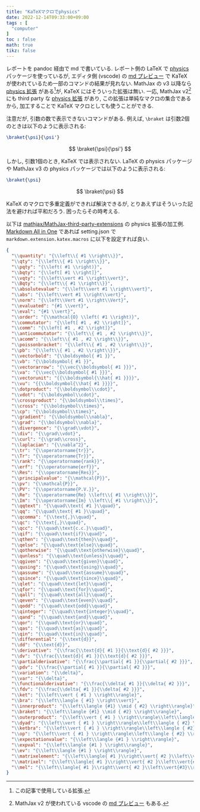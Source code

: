 ```yaml
---
title: "KaTeXマクロでphysics"
date: 2022-12-14T09:33:00+09:00
tags : [
  "computer"
]
toc : false
math: true
tikz: false
---
```


レポートを pandoc 経由で md で書いている.
レポート側の LaTeX で [physics](https://ctan.org/pkg/physics) パッケージを使っているが,
エディタ側 (vscode) の [md プレビュー](https://marketplace.visualstudio.com/items?itemName=yzhang.markdown-all-in-one) で KaTeX が使われているため一部のコマンドの結果が見れない.
MathJax の v3 以降なら [physics 拡張](https://docs.mathjax.org/en/v3.2-latest/input/tex/extensions/physics.html) がある[^1]が,
KaTeX にはそういった拡張は無い.
一応, MathJax v2[^2] にも third party な [physics 拡張](https://github.com/mathjax/MathJax-third-party-extensions/blob/master/legacy/physics/) があり,
この拡張は単純なマクロの集合であるから,
加工することで KaTeX マクロとしても使うことができる.

[^1]: この記事で使用している拡張.
[^2]: MathJax v2 が使われている vscode の [md プレビュー](https://marketplace.visualstudio.com/items?itemName=shd101wyy.markdown-preview-enhanced) もある.

注意だが,
引数の数で表示できないコマンドがある.
例えば, `\braket` は引数2個のときは以下のように表示される:
```tex
\braket{\psi}{\psi'}
```
$$
\braket{\psi}{\psi'}
$$

しかし, 引数1個のとき,
KaTeX では表示されない.
LaTeX の physics パッケージや
MathJax v3 の physics パッケージでは以下のように表示される:
```tex
\braket{\psi}
```
$$
\braket{\psi}
$$

KaTeX のマクロで多重定義ができれば解決できるが,
とりあえずはそういった記法を避ければ平和だろう.
困ったらその時考える.

以下は [mathjax/MathJax-third-party-extensions](https://github.com/mathjax/MathJax-third-party-extensions/blob/master/legacy/physics/physics.js)
の physics 拡張の加工例.
[Markdown All in One](https://marketplace.visualstudio.com/items?itemName=yzhang.markdown-all-in-one) であれば setting.json で `markdown.extension.katex.macros` に以下を設定すれば良い.

```json
{
  "\\quantity": "{\\left\\{ #1 \\right\\}}",
  "\\qty": "{\\left\\{ #1 \\right\\}}",
  "\\pqty": "{\\left( #1 \\right)}",
  "\\bqty": "{\\left[ #1 \\right]}",
  "\\vqty": "{\\left\\vert #1 \\right\\vert}",
  "\\Bqty": "{\\left\\{ #1 \\right\\}}",
  "\\absolutevalue": "{\\left\\vert #1 \\right\\vert}",
  "\\abs": "{\\left\\vert #1 \\right\\vert}",
  "\\norm": "{\\left\\Vert #1 \\right\\Vert}",
  "\\evaluated": "{#1 \\vert}",
  "\\eval": "{#1 \\vert}",
  "\\order": "{\\mathcal{O} \\left( #1 \\right)}",
  "\\commutator": "{\\left[ #1 , #2 \\right]}",
  "\\comm": "{\\left[ #1 , #2 \\right]}",
  "\\anticommutator": "{\\left\\{ #1 , #2 \\right\\}}",
  "\\acomm": "{\\left\\{ #1 , #2 \\right\\}}",
  "\\poissonbracket": "{\\left\\{ #1 , #2 \\right\\}}",
  "\\pb": "{\\left\\{ #1 , #2 \\right\\}}",
  "\\vectorbold": "{\\boldsymbol{ #1 }}",
  "\\vb": "{\\boldsymbol{ #1 }}",
  "\\vectorarrow": "{\\vec{\\boldsymbol{ #1 }}}",
  "\\va": "{\\vec{\\boldsymbol{ #1 }}}",
  "\\vectorunit": "{{\\boldsymbol{\\hat{ #1 }}}}",
  "\\vu": "{{\\boldsymbol{\\hat{ #1 }}}}",
  "\\dotproduct": "{\\boldsymbol\\cdot}",
  "\\vdot": "{\\boldsymbol\\cdot}",
  "\\crossproduct": "{\\boldsymbol\\times}",
  "\\cross": "{\\boldsymbol\\times}",
  "\\cp": "{\\boldsymbol\\times}",
  "\\gradient": "{\\boldsymbol\\nabla}",
  "\\grad": "{\\boldsymbol\\nabla}",
  "\\divergence": "{\\grad\\vdot}",
  "\\div": "{\\grad\\vdot}",
  "\\curl": "{\\grad\\cross}",
  "\\laplacian": "{\\nabla^2}",
  "\\tr": "{\\operatorname{tr}}",
  "\\Tr": "{\\operatorname{Tr}}",
  "\\rank": "{\\operatorname{rank}}",
  "\\erf": "{\\operatorname{erf}}",
  "\\Res": "{\\operatorname{Res}}",
  "\\principalvalue": "{\\mathcal{P}}",
  "\\pv": "{\\mathcal{P}}",
  "\\PV": "{\\operatorname{P.V.}}",
  "\\Re": "{\\operatorname{Re} \\left\\{ #1 \\right\\}}",
  "\\Im": "{\\operatorname{Im} \\left\\{ #1 \\right\\}}",
  "\\qqtext": "{\\quad\\text{ #1 }\\quad}",
  "\\qq": "{\\quad\\text{ #1 }\\quad}",
  "\\qcomma": "{\\text{,}\\quad}",
  "\\qc": "{\\text{,}\\quad}",
  "\\qcc": "{\\quad\\text{c.c.}\\quad}",
  "\\qif": "{\\quad\\text{if}\\quad}",
  "\\qthen": "{\\quad\\text{then}\\quad}",
  "\\qelse": "{\\quad\\text{else}\\quad}",
  "\\qotherwise": "{\\quad\\text{otherwise}\\quad}",
  "\\qunless": "{\\quad\\text{unless}\\quad}",
  "\\qgiven": "{\\quad\\text{given}\\quad}",
  "\\qusing": "{\\quad\\text{using}\\quad}",
  "\\qassume": "{\\quad\\text{assume}\\quad}",
  "\\qsince": "{\\quad\\text{since}\\quad}",
  "\\qlet": "{\\quad\\text{let}\\quad}",
  "\\qfor": "{\\quad\\text{for}\\quad}",
  "\\qall": "{\\quad\\text{all}\\quad}",
  "\\qeven": "{\\quad\\text{even}\\quad}",
  "\\qodd": "{\\quad\\text{odd}\\quad}",
  "\\qinteger": "{\\quad\\text{integer}\\quad}",
  "\\qand": "{\\quad\\text{and}\\quad}",
  "\\qor": "{\\quad\\text{or}\\quad}",
  "\\qas": "{\\quad\\text{as}\\quad}",
  "\\qin": "{\\quad\\text{in}\\quad}",
  "\\differential": "{\\text{d}}",
  "\\dd": "{\\text{d}}",
  "\\derivative": "{\\frac{\\text{d}{ #1 }}{\\text{d}{ #2 }}}",
  "\\dv": "{\\frac{\\text{d}{ #1 }}{\\text{d}{ #2 }}}",
  "\\partialderivative": "{\\frac{\\partial{ #1 }}{\\partial{ #2 }}}",
  "\\pdv": "{\\frac{\\partial{ #1 }}{\\partial{ #2 }}}",
  "\\variation": "{\\delta}",
  "\\var": "{\\delta}",
  "\\functionalderivative": "{\\frac{\\delta{ #1 }}{\\delta{ #2 }}}",
  "\\fdv": "{\\frac{\\delta{ #1 }}{\\delta{ #2 }}}",
  "\\ket": "{\\left\\vert { #1 } \\right\\rangle}",
  "\\bra": "{\\left\\langle { #1} \\right\\vert}",
  "\\innerproduct": "{\\left\\langle {#1} \\mid { #2} \\right\\rangle}",
  "\\braket": "{\\left\\langle {#1} \\mid { #2} \\right\\rangle}",
  "\\outerproduct": "{\\left\\vert { #1 } \\right\\rangle\\left\\langle { #2} \\right\\vert}",
  "\\dyad": "{\\left\\vert { #1 } \\right\\rangle\\left\\langle { #2} \\right\\vert}",
  "\\ketbra": "{\\left\\vert { #1 } \\right\\rangle\\left\\langle { #2} \\right\\vert}",
  "\\op": "{\\left\\vert { #1 } \\right\\rangle\\left\\langle { #2} \\right\\vert}",
  "\\expectationvalue": "{\\left\\langle {#1 } \\right\\rangle}",
  "\\expval": "{\\left\\langle {#1 } \\right\\rangle}",
  "\\ev": "{\\left\\langle {#1 } \\right\\rangle}",
  "\\matrixelement": "{\\left\\langle{ #1 }\\right\\vert{ #2 }\\left\\vert{#3}\\right\\rangle}",
  "\\matrixel": "{\\left\\langle{ #1 }\\right\\vert{ #2 }\\left\\vert{#3}\\right\\rangle}",
  "\\mel": "{\\left\\langle{ #1 }\\right\\vert{ #2 }\\left\\vert{#3}\\right\\rangle}",
}
```
